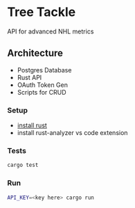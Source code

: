 # Tree Tackle
API for advanced NHL metrics

## Architecture
- Postgres Database
- Rust API
- OAuth Token Gen
- Scripts for CRUD

### Setup

- [install rust](https://www.rust-lang.org/tools/install)
- install rust-analyzer vs code extension

### Tests
```bash
cargo test
```

### Run
```bash
API_KEY=<key here> cargo run
```
